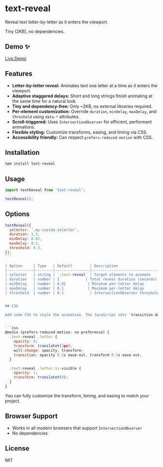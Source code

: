 # text-reveal

Reveal text letter-by-letter as it enters the viewport.

Tiny (2KB), no dependencies.

## Demo ✨

[Live Demo](https://text-revealjs.netlify.app)

## Features

- **Letter-by-letter reveal:** Animates text one letter at a time as it enters the viewport.
- **Adaptive staggered delays:** Short and long strings finish animating at the same time for a natural look.
- **Tiny and dependency-free:** Only ~2KB, no external libraries required.
- **Per-element customization:** Override `duration`, `minDelay`, `maxDelay`, and `threshold` using `data-*` attributes.
- **Scroll-triggered:** Uses `IntersectionObserver` for efficient, performant animations.
- **Flexible styling:** Customize transforms, easing, and timing via CSS.
- **Accessibility friendly:** Can respect `prefers-reduced-motion` with CSS.

## Installation

```bash
npm install text-reveal
```

## Usage

```javascript
import textReveal from 'text-reveal';

textReveal();
```

## Options

````js
textReveal({
  selector: '.my-custom-selector',
  duration: 1.5,
  minDelay: 0.02,
  maxDelay: 0.2,
  threshold: 0.3,
});
```

| Option     | Type   | Default        | Description                                    |
|------------|--------|----------------|------------------------------------------------|
| selector   | string | `.text-reveal` | Target elements to animate                     |
| duration   | number | 1            | Total reveal duration (seconds)               |
| minDelay   | number | 0.01          | Minimum per-letter delay                       |
| maxDelay   | number | 0.1           | Maximum per-letter delay                       |
| threshold  | number | 0.1            | IntersectionObserver threshold                 |


## CSS

Add some CSS to style the animation. The JavaScript sets `transition-delay` automatically:


```css
@media (prefers-reduced-motion: no-preference) {
  .text-reveal .letter {
    opacity: 0;
    transform: translateY(3px);
    will-change: opacity, transform;
    transition: opacity 0.5s ease-out, transform 0.5s ease-out;
  }

  .text-reveal .letter.is-visible {
    opacity: 1;
    transform: translateY(0);
  }
}
````

You can fully customize the transform, timing, and easing to match your project.

## Browser Support

- Works in all modern browsers that support `IntersectionObserver`
- No dependencies

## License

MIT

